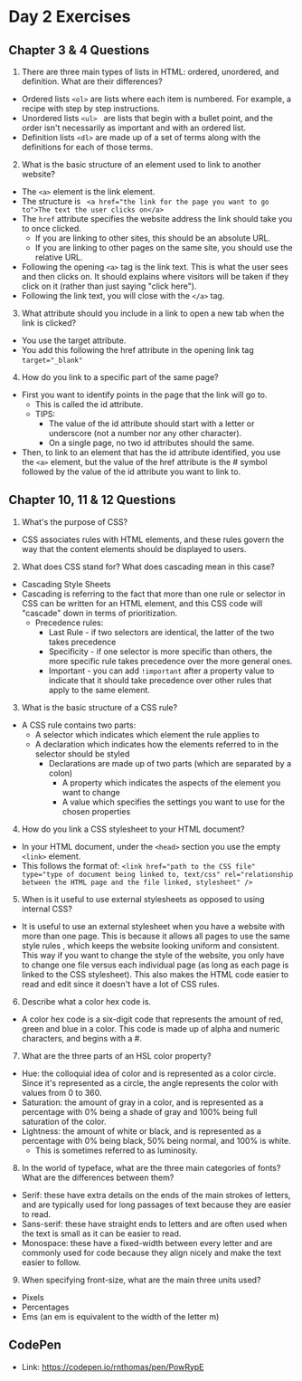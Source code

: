 # Day 2 Exercises

## Chapter 3 & 4 Questions
1) There are three main types of lists in HTML: ordered, unordered, and definition. What are their differences?
  * Ordered lists ```<ol>``` are lists where each item is numbered. For example, a recipe with step by step instructions.
  * Unordered lists ```<ul> ``` are lists that begin with a bullet point, and the order isn't necessarily as important and with an ordered list.
  * Definition lists ```<dl>``` are made up of a set of terms along with the definitions for each of those terms.


2) What is the basic structure of an element used to link to another website?
  * The ```<a>``` element is the link element.
  * The structure is ``` <a href="the link for the page you want to go to">The text the user clicks on</a>```
  * The ```href``` attribute specifies the website address the link should take you to once clicked.
    * If you are linking to other sites, this should be an absolute URL.
    * If you are linking to other pages on the same site, you should use the relative URL.
  * Following the opening ```<a>``` tag is the link text. This is what the user sees and then clicks on. It should explains where visitors will be taken if they click on it (rather than just saying "click here").
  * Following the link text, you will close with the ```</a>``` tag.


3) What attribute should you include in a link to open a new tab when the link is clicked?
  * You use the target attribute.
  * You add this following the href attribute in the opening link tag  ```target="_blank"```


4) How do you link to a specific part of the same page?
  * First you want to identify points in the page that the link will go to.
    * This is called the id attribute.
    * TIPS:
      * The value of the id attribute should start with a letter or underscore (not a number nor any other character).
      * On a single page, no two id attributes should the same.
  * Then, to link to an element that has the id attribute identified, you use the ```<a>``` element, but the value of the href attribute is the # symbol followed by the value of the id attribute you want to link to.


## Chapter 10, 11 & 12 Questions
1) What's the purpose of CSS?
  * CSS associates rules with HTML elements, and these rules govern the way that the content elements should be displayed to users.


2) What does CSS stand for? What does cascading mean in this case?
  * Cascading Style Sheets
  * Cascading is referring to the fact that more than one rule or selector in CSS can be written for an HTML element, and this CSS code will "cascade" down in terms of prioritization.
    * Precedence rules:
      * Last Rule - if two selectors are identical, the latter of the two takes precedence
      * Specificity - if one selector is more specific than others, the more specific rule takes precedence over the more general ones.
      * Important - you can add ```!important``` after a property value to indicate that it should take precedence over other rules that apply to the same element.


3) What is the basic structure of a CSS rule?
  * A CSS rule contains two parts:
    * A selector which indicates which element the rule applies to
    * A declaration which indicates how the elements referred to in the selector should be styled
      * Declarations are made up of two parts (which are separated by a colon)
        * A property which indicates the aspects of the element you want to change
        * A value which specifies the settings you want to use for the chosen properties


4) How do you link a CSS stylesheet to your HTML document?
  * In your HTML document, under the ```<head>``` section you use the empty ```<link>``` element.
  * This follows the format of: ```<link href="path to the CSS file" type="type of document being linked to, text/css" rel="relationship between the HTML page and the file linked, stylesheet" />```


5) When is it useful to use external stylesheets as opposed to using internal CSS?
  * It is useful to use an external stylesheet when you have a website with more than one page. This is because it allows all pages to use the same style rules , which keeps the website looking uniform and consistent. This way if you want to change the style of the website, you only have to change one file versus each individual page (as long as each page is linked to the CSS stylesheet). This also makes the HTML code easier to read and edit since it doesn't have a lot of CSS rules.


6) Describe what a color hex code is.
  * A color hex code is a six-digit code that represents the amount of red, green and blue in a color. This code is made up of alpha and numeric characters, and begins with a #.


7) What are the three parts of an HSL color property?
  * Hue: the colloquial idea of color and is represented as a color circle. Since it's represented as a circle, the angle represents the color with values from 0 to 360.
  * Saturation: the amount of gray in a color, and is represented as a percentage with 0% being a shade of gray and 100% being full saturation of the color.
  * Lightness: the amount of white or black, and is represented as a percentage with 0% being black, 50% being normal, and 100% is white.
    * This is sometimes referred to as luminosity.


8) In the world of typeface, what are the three main categories of fonts? What are the differences between them?
  * Serif: these have extra details on the ends of the main strokes of letters, and are typically used for long passages of text because they are easier to read.
  * Sans-serif: these have straight ends to letters and are often used when the text is small as it can be easier to read.
  * Monospace: these have a fixed-width between every letter and are commonly used for code because they align nicely and make the text easier to follow.


9) When specifying front-size, what are the main three units used?
  * Pixels
  * Percentages
  * Ems (an em is equivalent to the width of the letter m)



## CodePen
* Link: https://codepen.io/rnthomas/pen/PowRypE
